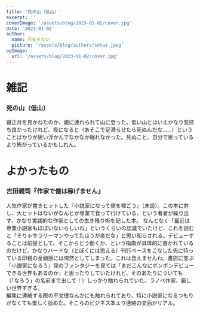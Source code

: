 ```yaml
---
title: '死の山（低山）'
excerpt: ''
coverImage: '/assets/blog/2023-01-02/cover.jpg'
date: '2023-01-02'
author:
  name: 花初そたい
  picture: '/assets/blog/authors/sotai.jpeg'
ogImage:
  url: '/assets/blog/2023-01-02/cover.jpg'
---
```

# 雑記
### 死の山（低山）
寝正月を見かねたのか、親に連れられて山に登った。低い山とはいえかなり気持ち良かったけれど、夜になると（あそこで足滑らせたら死ぬんだな……）ということばかりが思い浮かんでなかなか眠れなかった。死ぬこと、自分で思っているより怖がっているかもしれん。

# よかったもの

### 吉田親司『作家で億は稼げません』
人気作家が書きヒットした『小説家になって億を稼ごう』（未読）。この本に対し、大ヒットはないがなんとか専業で食って行けている、という著者が繰り出す、かなり実践的な作家としての生き残り術を記した本。
なんとなく「最近は専業小説家もほぼいないらしいね」というくらいの認識でいたけど、これを読むと「そりゃサラリーマンやってたほうが楽だな」と思い知らされる。デビューすることは前提として、そこからどう動くか、という指南が具体的に書かれているのだけど、かなりハードな（とぼくには思える）刊行ペースをこなした先に待っている印税の金額感には愕然としてしまった。これは食えませんわ。書店に並ぶ「小説家になろう」発のファンタジーを見ては「まだこんなにポンポンデビューできる世界もあるのか」と思ったりしていたけれど、そのあたりについても（「なろう」の名前まで出して！）しっかり触れられていた。ラノベ作家、厳しい世界すぎる。  
編集に連絡する際の不文律なんかにも触れられており、特に小説家になるつもりがなくても楽しく読めた。そこらのビジネス本より連絡の文面がリアル。